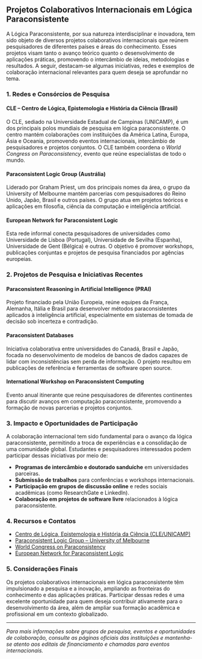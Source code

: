 
## Projetos Colaborativos Internacionais em Lógica Paraconsistente

A Lógica Paraconsistente, por sua natureza interdisciplinar e inovadora, tem sido objeto de diversos projetos colaborativos internacionais que reúnem pesquisadores de diferentes países e áreas do conhecimento. Esses projetos visam tanto o avanço teórico quanto o desenvolvimento de aplicações práticas, promovendo o intercâmbio de ideias, metodologias e resultados. A seguir, destacam-se algumas iniciativas, redes e exemplos de colaboração internacional relevantes para quem deseja se aprofundar no tema.

### 1. **Redes e Consórcios de Pesquisa**

#### **CLE – Centro de Lógica, Epistemologia e História da Ciência (Brasil)**
O CLE, sediado na Universidade Estadual de Campinas (UNICAMP), é um dos principais polos mundiais de pesquisa em lógica paraconsistente. O centro mantém colaborações com instituições da América Latina, Europa, Ásia e Oceania, promovendo eventos internacionais, intercâmbio de pesquisadores e projetos conjuntos. O CLE também coordena o *World Congress on Paraconsistency*, evento que reúne especialistas de todo o mundo.

#### **Paraconsistent Logic Group (Austrália)**
Liderado por Graham Priest, um dos principais nomes da área, o grupo da University of Melbourne mantém parcerias com pesquisadores do Reino Unido, Japão, Brasil e outros países. O grupo atua em projetos teóricos e aplicações em filosofia, ciência da computação e inteligência artificial.

#### **European Network for Paraconsistent Logic**
Esta rede informal conecta pesquisadores de universidades como Universidade de Lisboa (Portugal), Universidade de Sevilha (Espanha), Universidade de Gent (Bélgica) e outras. O objetivo é promover workshops, publicações conjuntas e projetos de pesquisa financiados por agências europeias.

### 2. **Projetos de Pesquisa e Iniciativas Recentes**

#### **Paraconsistent Reasoning in Artificial Intelligence (PRAI)**
Projeto financiado pela União Europeia, reúne equipes da França, Alemanha, Itália e Brasil para desenvolver métodos paraconsistentes aplicados à inteligência artificial, especialmente em sistemas de tomada de decisão sob incerteza e contradição.

#### **Paraconsistent Databases**
Iniciativa colaborativa entre universidades do Canadá, Brasil e Japão, focada no desenvolvimento de modelos de bancos de dados capazes de lidar com inconsistências sem perda de informação. O projeto resultou em publicações de referência e ferramentas de software open source.

#### **International Workshop on Paraconsistent Computing**
Evento anual itinerante que reúne pesquisadores de diferentes continentes para discutir avanços em computação paraconsistente, promovendo a formação de novas parcerias e projetos conjuntos.

### 3. **Impacto e Oportunidades de Participação**

A colaboração internacional tem sido fundamental para o avanço da lógica paraconsistente, permitindo a troca de experiências e a consolidação de uma comunidade global. Estudantes e pesquisadores interessados podem participar dessas iniciativas por meio de:

- **Programas de intercâmbio e doutorado sanduíche** em universidades parceiras.
- **Submissão de trabalhos** para conferências e workshops internacionais.
- **Participação em grupos de discussão online** e redes sociais acadêmicas (como ResearchGate e LinkedIn).
- **Colaboração em projetos de software livre** relacionados à lógica paraconsistente.

### 4. **Recursos e Contatos**

- [Centro de Lógica, Epistemologia e História da Ciência (CLE/UNICAMP)](https://www.cle.unicamp.br/)
- [Paraconsistent Logic Group – University of Melbourne](https://philosophy.unimelb.edu.au/research/groups/paraconsistent-logic)
- [World Congress on Paraconsistency](https://www.cle.unicamp.br/wcp)
- [European Network for Paraconsistent Logic](https://www.logic-center.eu/paraconsistency)

### 5. **Considerações Finais**

Os projetos colaborativos internacionais em lógica paraconsistente têm impulsionado a pesquisa e a inovação, ampliando as fronteiras do conhecimento e das aplicações práticas. Participar dessas redes é uma excelente oportunidade para quem deseja contribuir ativamente para o desenvolvimento da área, além de ampliar sua formação acadêmica e profissional em um contexto globalizado.

---
*Para mais informações sobre grupos de pesquisa, eventos e oportunidades de colaboração, consulte as páginas oficiais das instituições e mantenha-se atento aos editais de financiamento e chamadas para eventos internacionais.*
```
